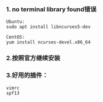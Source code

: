 ### 1. no terminal library found错误
```
Ubuntu:
sudo apt install libncurses5-dev

CentOS:
yum install ncurses-devel.x86_64
```

### 2.按照官方继续安装

### 3.好用的插件：
```
vimrc
spf13
```
